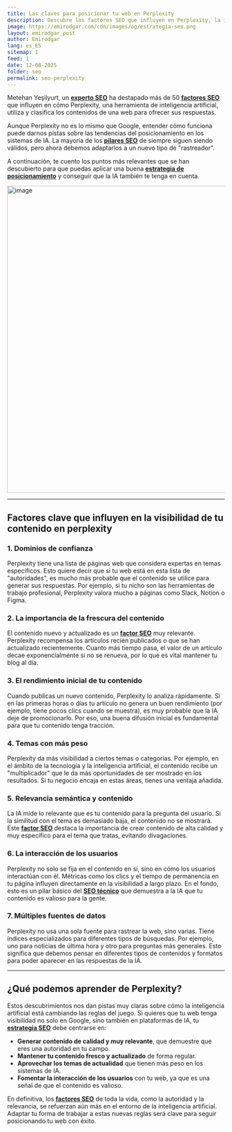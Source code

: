 ```yaml
---
title: Las claves para posicionar tu web en Perplexity
description: Descubre los factores SEO que influyen en Perplexity, la inteligencia artificial que está revolucionando la forma de buscar información en la web.
image: https://emirodgar.com/cdn/images/og/estrategia-seo.png
layout: emirodgar_post
author: Emirodgar
lang: es_ES
sitemap: 1
feed: 1
date: 12-08-2025
folder: seo
permalink: seo-perplexity
---
```


Metehan Yeşilyurt, un **[experto SEO](https://emirodgar.com/experto-seo)** ha destapado más de 50 **[factores SEO](https://emirodgar.com/factores-seo)** que influyen en cómo Perplexity, una herramienta de inteligencia artificial, utiliza y clasifica los contenidos de una web para ofrecer sus respuestas.

Aunque Perplexity no es lo mismo que Google, entender cómo funciona puede darnos pistas sobre las tendencias del posicionamiento en los sistemas de IA. La mayoría de los **[pilares SEO](https://emirodgar.com/pilares-seo)** de siempre siguen siendo válidos, pero ahora debemos adaptarlos a un nuevo tipo de "rastreador".

A continuación, te cuento los puntos más relevantes que se han descubierto para que puedas aplicar una buena **[estrategia de posicionamiento](https://emirodgar.com/estrategia-seo)** y conseguir que la IA también te tenga en cuenta.

<img width="709" class="img-responsive" alt="image" src="https://github.com/user-attachments/assets/e5f065b2-afd5-4119-bdd2-a4b31f6d99e0" />


---

## Factores clave que influyen en la visibilidad de tu contenido en perplexity

### 1. Dominios de confianza

Perplexity tiene una lista de páginas web que considera expertas en temas específicos. Esto quiere decir que si tu web está en esta lista de "autoridades", es mucho más probable que el contenido se utilice para generar sus respuestas. Por ejemplo, si tu nicho son las herramientas de trabajo profesional, Perplexity valora mucho a páginas como Slack, Notion o Figma.

### 2. La importancia de la frescura del contenido

El contenido nuevo y actualizado es un **[factor SEO](https://emirodgar.com/factores-seo)** muy relevante. Perplexity recompensa los artículos recién publicados o que se han actualizado recientemente. Cuanto más tiempo pasa, el valor de un artículo decae exponencialmente si no se renueva, por lo que es vital mantener tu blog al día.

### 3. El rendimiento inicial de tu contenido

Cuando publicas un nuevo contenido, Perplexity lo analiza rápidamente. Si en las primeras horas o días tu artículo no genera un buen rendimiento (por ejemplo, tiene pocos clics cuando se muestra), es muy probable que la IA deje de promocionarlo. Por eso, una buena difusión inicial es fundamental para que tu contenido tenga tracción.

### 4. Temas con más peso

Perplexity da más visibilidad a ciertos temas o categorías. Por ejemplo, en el ámbito de la tecnología y la inteligencia artificial, el contenido recibe un "multiplicador" que le da más oportunidades de ser mostrado en los resultados. Si tu negocio encaja en estas áreas, tienes una ventaja añadida.

### 5. Relevancia semántica y contenido

La IA mide lo relevante que es tu contenido para la pregunta del usuario. Si la similitud con el tema es demasiado baja, el contenido no se mostrará. Este **[factor SEO](https://emirodgar.com/factores-seo)** destaca la importancia de crear contenido de alta calidad y muy específico para el tema que tratas, evitando divagaciones.

### 6. La interacción de los usuarios

Perplexity no solo se fija en el contenido en sí, sino en cómo los usuarios interactúan con él. Métricas como los clics y el tiempo de permanencia en tu página influyen directamente en la visibilidad a largo plazo. En el fondo, esto es un pilar básico del **[SEO técnico](https://emirodgar.com/seo-tecnico)** que demuestra a la IA que tu contenido es valioso para la gente.

### 7. Múltiples fuentes de datos

Perplexity no usa una sola fuente para rastrear la web, sino varias. Tiene índices especializados para diferentes tipos de búsquedas. Por ejemplo, uno para noticias de última hora y otro para preguntas más generales. Esto significa que debemos pensar en diferentes tipos de contenidos y formatos para poder aparecer en las respuestas de la IA.

---

## ¿Qué podemos aprender de Perplexity?

Estos descubrimientos nos dan pistas muy claras sobre cómo la inteligencia artificial está cambiando las reglas del juego. Si quieres que tu web tenga visibilidad no solo en Google, sino también en plataformas de IA, tu **[estrategia SEO](https://emirodgar.com/estrategia-seo)** debe centrarse en:

* **Generar contenido de calidad y muy relevante**, que demuestre que eres una autoridad en tu campo.
* **Mantener tu contenido fresco y actualizado** de forma regular.
* **Aprovechar los temas de actualidad** que tienen más peso en los sistemas de IA.
* **Fomentar la interacción de los usuarios** con tu web, ya que es una señal de que el contenido es valioso.

En definitiva, los **[factores SEO](https://emirodgar.com/factores-seo)** de toda la vida, como la autoridad y la relevancia, se refuerzan aún más en el entorno de la inteligencia artificial. Adaptar tu forma de trabajar a estas nuevas reglas será clave para seguir posicionando tu web con éxito.
